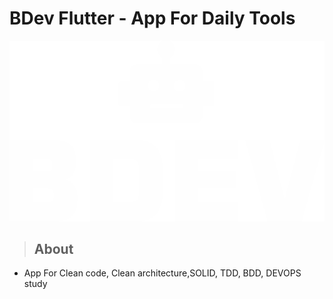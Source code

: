 # **BDev Flutter - App For Daily Tools**

![alt text](requirements/assets/white_logo.png "BDev App")

> ## About
 * App For Clean code, Clean architecture,SOLID, TDD, BDD, DEVOPS study 